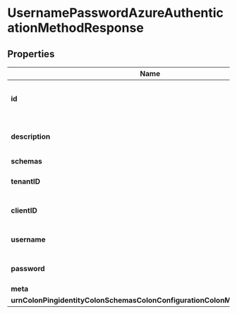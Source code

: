 

# UsernamePasswordAzureAuthenticationMethodResponse


## Properties

| Name | Type | Description | Notes |
|------------ | ------------- | ------------- | -------------|
|**id** | **String** | Name of the Azure Authentication Method |  |
|**description** | **String** | A description for this Azure Authentication Method |  [optional] |
|**schemas** | **List&lt;EnumusernamePasswordAzureAuthenticationMethodSchemaUrn&gt;** |  |  |
|**tenantID** | **String** | The tenant ID to use to authenticate. |  |
|**clientID** | **String** | The client ID to use to authenticate. |  |
|**username** | **String** | The username for the user to authenticate. |  |
|**password** | **String** | The password for the user to authenticate. |  |
|**meta** | [**MetaMeta**](MetaMeta.md) |  |  [optional] |
|**urnColonPingidentityColonSchemasColonConfigurationColonMessagesColon20** | [**MetaUrnPingidentitySchemasConfigurationMessages20**](MetaUrnPingidentitySchemasConfigurationMessages20.md) |  |  [optional] |



